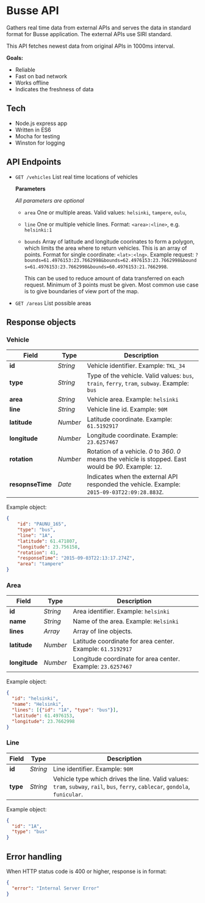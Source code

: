 # Busse API

Gathers real time data from external APIs and serves the data in standard format
for Busse application. The external APIs use SIRI standard.

This API fetches newest data from original APIs in 1000ms interval.

**Goals:**

* Reliable
* Fast on bad network
* Works offline
* Indicates the freshness of data

## Tech

* Node.js express app
* Written in ES6
* Mocha for testing
* Winston for logging

## API Endpoints

* `GET /vehicles` List real time locations of vehicles

    **Parameters**

    *All parameters are optional*

    * `area` One or multiple areas. Valid values: `helsinki`, `tampere`, `oulu`,
    * `line` One or multiple vehicle lines. Format: `<area>:<line>`, e.g. `helsinki:1`
    * `bounds` Array of latitude and longitude coorinates to form a polygon, which limits the area where to return vehicles. This is an array of points. Format for single coordinate: `<lat>:<lng>`. Example request: `?bounds=61.4976153:23.7662998&bounds=62.4976153:23.7662998&bounds=61.4976153:23.7662998&bounds=60.4976153:21.7662998`.

        This can be used to reduce amount of data transferred on each request.
        Minimum of 3 points must be given.
        Most common use case is to give boundaries of view port of the map.

* `GET /areas` List possible areas


## Response objects

### Vehicle

Field     | Type | Description
--------- | ---- | -----------
**id**               | *String*  |  Vehicle identifier. Example: `TKL_34`
**type**             | *String*  |  Type of the vehicle. Valid values: `bus`, `train`, `ferry`, `tram`, `subway`. Example: `bus`
**area**             | *String*  |  Vehicle area. Example: `helsinki`
**line**             | *String*  |  Vehicle line id. Example: `90M`
**latitude**         | *Number*  |  Latitude coordinate. Example: `61.5192917`
**longitude**        | *Number*  |  Longitude coordinate. Example: `23.6257467`
**rotation**         | *Number*  |  Rotation of a vehicle. *0* to *360*. *0* means the vehicle is stopped. East would be *90*. Example: `12`.
**resopnseTime**     | *Date*    |  Indicates when the external API responded the vehicle. Example: `2015-09-03T22:09:28.883Z`.

Example object:

```json
{
    "id": "PAUNU_165",
    "type": "bus",
    "line": "1A",
    "latitude": 61.471807,
    "longitude": 23.756158,
    "rotation": 41,
    "responseTime": "2015-09-03T22:13:17.274Z",
    "area": "tampere"
}
```

### Area

Field     | Type | Description
--------- | ---- | -----------
**id**               | *String*  |  Area identifier. Example: `helsinki`
**name**             | *String*  |  Name of the area. Example: `Helsinki`
**lines**            | *Array*   |  Array of line objects.
**latitude**         | *Number*  |  Latitude coordinate for area center. Example: `61.5192917`
**longitude**        | *Number*  |  Longitude coordinate for area center. Example: `23.6257467`

Example object:

```json
{
  "id": "helsinki",
  "name": "Helsinki",
  "lines": [{"id": "1A", "type": "bus"}],
  "latitude": 61.4976153,
  "longitude": 23.7662998
}
```

### Line

Field     | Type | Description
--------- | ---- | -----------
**id**               | *String*  |  Line identifier. Example: `90M`
**type**             | *String*  |  Vehicle type which drives the line. Valid values: `tram`, `subway`, `rail`, `bus`, `ferry`, `cablecar`, `gondola`, `funicular`.


Example object:

```json
{
  "id": "1A",
  "type": "bus"
}
```

## Error handling

When HTTP status code is 400 or higher, response is in format:

```json
{
  "error": "Internal Server Error"
}
```
